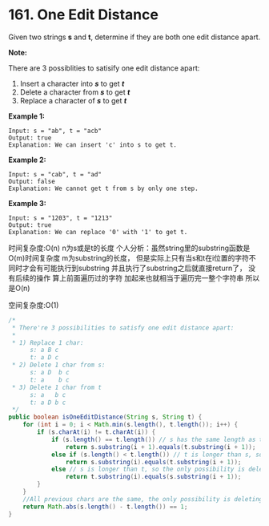 # 161. One Edit Distance



Given two strings **s** and **t**, determine if they are both one edit distance apart.

**Note:** 

There are 3 possiblities to satisify one edit distance apart:

1. Insert a character into _**s**_ to get _**t**_
2. Delete a character from _**s**_ to get _**t**_
3. Replace a character of _**s**_ to get _**t**_

**Example 1:**

```text
Input: s = "ab", t = "acb"
Output: true
Explanation: We can insert 'c' into s to get t.
```

**Example 2:**

```text
Input: s = "cab", t = "ad"
Output: false
Explanation: We cannot get t from s by only one step.
```

**Example 3:**

```text
Input: s = "1203", t = "1213"
Output: true
Explanation: We can replace '0' with '1' to get t.
```

时间复杂度:O\(n\) n为s或是t的长度 个人分析：虽然string里的substring函数是O\(m\)时间复杂度 m为substring的长度， 但是实际上只有当s和t在i位置的字符不同时才会有可能执行到substring 并且执行了substring之后就直接return了， 没有后续的操作 算上前面遍历过的字符 加起来也就相当于遍历完一整个字符串 所以是O\(n\)

空间复杂度:O\(1\)

```java
/*
 * There're 3 possibilities to satisfy one edit distance apart: 
 * 
 * 1) Replace 1 char:
 	  s: a B c
 	  t: a D c
 * 2) Delete 1 char from s: 
	  s: a D  b c
	  t: a    b c
 * 3) Delete 1 char from t
	  s: a   b c
	  t: a D b c
 */
public boolean isOneEditDistance(String s, String t) {
    for (int i = 0; i < Math.min(s.length(), t.length()); i++) { 
    	if (s.charAt(i) != t.charAt(i)) {
    		if (s.length() == t.length()) // s has the same length as t, so the only possibility is replacing one char in s and t
    			return s.substring(i + 1).equals(t.substring(i + 1));
			else if (s.length() < t.length()) // t is longer than s, so the only possibility is deleting one char from t
				return s.substring(i).equals(t.substring(i + 1));	        	
			else // s is longer than t, so the only possibility is deleting one char from s
				return t.substring(i).equals(s.substring(i + 1));
    	}
    }       
    //All previous chars are the same, the only possibility is deleting the end char in the longer one of s and t 
    return Math.abs(s.length() - t.length()) == 1;        
}
```

